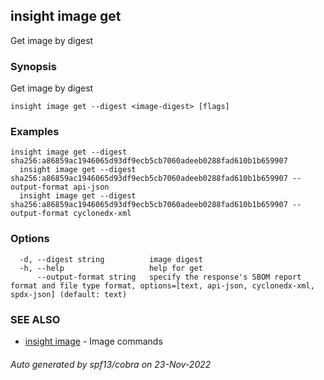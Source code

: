 ## insight image get

Get image by digest

### Synopsis

Get image by digest

```
insight image get --digest <image-digest> [flags]
```

### Examples

```
insight image get --digest sha256:a86859ac1946065d93df9ecb5cb7060adeeb0288fad610b1b659907
  insight image get --digest sha256:a86859ac1946065d93df9ecb5cb7060adeeb0288fad610b1b659907 --output-format api-json
  insight image get --digest sha256:a86859ac1946065d93df9ecb5cb7060adeeb0288fad610b1b659907 --output-format cyclonedx-xml
```

### Options

```
  -d, --digest string          image digest
  -h, --help                   help for get
      --output-format string   specify the response's SBOM report format and file type format, options=[text, api-json, cyclonedx-xml, spdx-json] (default: text)
```

### SEE ALSO

* [insight image](insight_image.md)	 - Image commands

###### Auto generated by spf13/cobra on 23-Nov-2022
